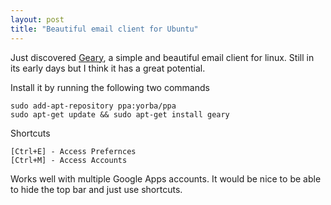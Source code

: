 ```yaml
---
layout: post
title: "Beautiful email client for Ubuntu"
---
```


Just discovered [Geary](https://wiki.gnome.org/Apps/Geary), a simple and beautiful email client for linux. Still in its early days but I think it has a great potential.

<!--more-->

Install it by running the following two commands

```
sudo add-apt-repository ppa:yorba/ppa
sudo apt-get update && sudo apt-get install geary
```

Shortcuts

```
[Ctrl+E] - Access Prefernces
[Ctrl+M] - Access Accounts
```

Works well with multiple Google Apps accounts.
It would be nice to be able to hide the top bar and just use shortcuts.